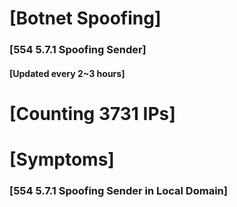 # [Botnet Spoofing]
### [554 5.7.1 Spoofing Sender]
#### [Updated every 2~3 hours]

# [Counting 3731 IPs]

# [Symptoms] 
###   [554 5.7.1 Spoofing Sender in Local Domain]
